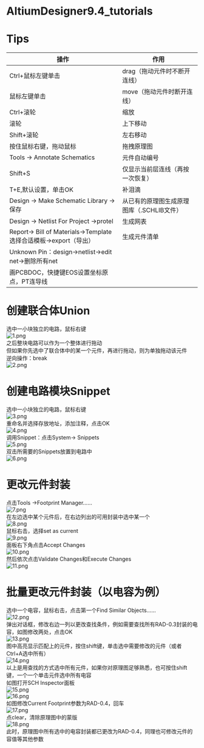# AltiumDesigner9.4_tutorials  
# Tips  
|操作|作用|
|----|----|
|Ctrl+鼠标左键单击|drag（拖动元件时不断开连线）|
|鼠标左键单击|move（拖动元件时断开连线）|
|Ctrl+滚轮|缩放|
|滚轮|上下移动|
|Shift+滚轮|左右移动|
|按住鼠标右键，拖动鼠标|拖拽原理图|
|Tools -> Annotate Schematics|元件自动编号|
|Shift+S|仅显示当前层连线（再按一次恢复）|
|T+E,默认设置，单击OK|补泪滴|
|Design -> Make Schematic Library ->保存|从已有的原理图生成原理图库（.SCHLIB文件）|
|Design -> Netlist For Project ->protel|生成网表|
|Report-> Bill of Materials->Template选择合适模板->export（导出）|生成元件清单|
|Unknown Pin：design->netlist->edit net->删除所有net|
|画PCBDOC，快捷键EOS设置坐标原点，PT连导线|
# 创建联合体Union  
选中一小块独立的电路，鼠标右键<br>![1.png](./images/1.png)<br>之后整块电路可以作为一个整体进行拖动<br>但如果你先选中了联合体中的某一个元件，再进行拖动，则为单独拖动该元件  
逆向操作：break<br>![2.png](./images/2.png)  
# 创建电路模块Snippet
选中一小块独立的电路，鼠标右键<br>![3.png](./images/3.png)<br>重命名并选择存放地址，添加注释，点击OK<br>![4.png](./images/4.png)  
调用Snippet：点击System-> Snippets<br>![5.png](./images/5.png)<br>双击所需要的Snippets放置到电路中<br>![6.png](./images/6.png)  
# 更改元件封装  
点击Tools ->Footprint Manager……<br>![7.png](./images/7.png)<br>在左边选中某个元件后，在右边列出的可用封装中选中某一个<br>![8.png](./images/8.png)<br>鼠标右击，选择set as current<br>![9.png](./images/9.png)<br>面板右下角点击Accept Changes<br>![10.png](./images/10.png)<br>然后依次点击Validate Changes和Execute Changes<br>![11.png](./images/11.png)
# 批量更改元件封装（以电容为例）  
选中一个电容，鼠标右击，点击第一个Find Similar Objects……<br>![12.png](./images/12.png)<br>弹出对话框，修改右边一列以更改查找条件，例如需要查找所有RAD-0.3封装的电容，如图修改两处，点击OK<br>![13.png](./images/13.png)<br>图中高亮显示匹配上的元件，按住shift键，单击选中需要修改的元件（或者Ctrl+A选中所有）<br>![14.png](./images/14.png)<br>以上是用查找的方式选中所有元件，如果你对原理图足够熟悉，也可按住shift键，一个一个单击元件选中所有电容  
如图打开SCH Inspector面板<br>![15.png](./images/15.png)<br>![16.png](./images/16.png)<br>如图修改Current Footprint参数为RAD-0.4，回车<br>![17.png](./images/17.png)<br>点clear，清除原理图中的蒙版<br>![18.png](./images/18.png)<br>此时，原理图中所有选中的电容封装都已更改为RAD-0.4，同理也可修改元件的容值等其他参数  

